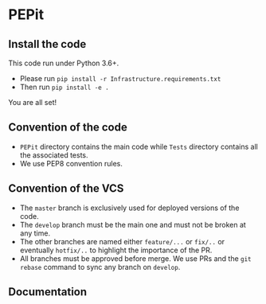 # PEPit

## Install the code

This code run under Python 3.6+.

- Please run ``pip install -r Infrastructure.requirements.txt``
- Then run ``pip install -e .``

You are all set!

## Convention of the code

- ``PEPit`` directory contains the main code while ``Tests`` directory contains all the associated tests.
- We use PEP8 convention rules.

## Convention of the VCS

- The ``master`` branch is exclusively used for deployed versions of the code.
- The ``develop`` branch must be the main one and must not be broken at any time.
- The other branches are named either ``feature/...`` or ``fix/..`` or eventually ``hotfix/..`` to highlight the importance of the PR.
- All branches must be approved before merge. We use PRs and the ``git rebase`` command to sync any branch on ``develop``.

## Documentation
